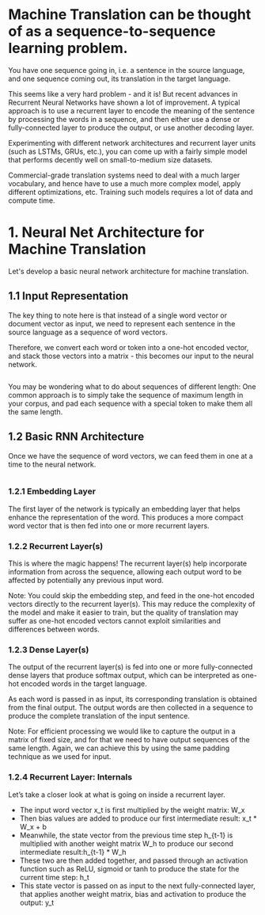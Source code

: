 # Machine Translation can be thought of as a sequence-to-sequence learning problem.

[](https://github.com/davidkorea/NLP_201811/blob/master/Neural_Machine_Translation_seq2seq/README/nlp-m1-l4-machine-translation.002.png)

You have one sequence going in, i.e. a sentence in the source language,
and one sequence coming out, its translation in the target language.

This seems like a very hard problem - and it is! But recent advances in Recurrent Neural Networks have shown a lot of improvement. A typical approach is to use a recurrent layer to encode the meaning of the sentence by processing the words in a sequence, and then either use a dense or fully-connected layer to produce the output, or use another decoding layer.

Experimenting with different network architectures and recurrent layer units (such as LSTMs, GRUs, etc.), you can come up with a fairly simple model that performs decently well on small-to-medium size datasets.

Commercial-grade translation systems need to deal with a much larger vocabulary, and hence have to use a much more complex model, apply different optimizations, etc. Training such models requires a lot of data and compute time.

# 1. Neural Net Architecture for Machine Translation

Let's develop a basic neural network architecture for machine translation.

## 1.1 Input Representation

The key thing to note here is that instead of a single word vector or document vector as input, we need to represent each sentence in the source language as a sequence of word vectors.

Therefore, we convert each word or token into a one-hot encoded vector, and stack those vectors into a matrix - this becomes our input to the neural network.

![]()

You may be wondering what to do about sequences of different length: One common approach is to simply take the sequence of maximum length in your corpus, and pad each sequence with a special token to make them all the same length.

## 1.2 Basic RNN Architecture

Once we have the sequence of word vectors, we can feed them in one at a time to the neural network.

![]()

### 1.2.1 Embedding Layer
The first layer of the network is typically an embedding layer that helps enhance the representation of the word. This produces a more compact word vector that is then fed into one or more recurrent layers.

### 1.2.2 Recurrent Layer(s)
This is where the magic happens! The recurrent layer(s) help incorporate information from across the sequence, allowing each output word to be affected by potentially any previous input word.

Note: You could skip the embedding step, and feed in the one-hot encoded vectors directly to the recurrent layer(s). This may reduce the complexity of the model and make it easier to train, but the quality of translation may suffer as one-hot encoded vectors cannot exploit similarities and differences between words.

### 1.2.3 Dense Layer(s)
The output of the recurrent layer(s) is fed into one or more fully-connected dense layers that produce softmax output, which can be interpreted as one-hot encoded words in the target language.

As each word is passed in as input, its corresponding translation is obtained from the final output. The output words are then collected in a sequence to produce the complete translation of the input sentence.

Note: For efficient processing we would like to capture the output in a matrix of fixed size, and for that we need to have output sequences of the same length. Again, we can achieve this by using the same padding technique as we used for input.

### 1.2.4 Recurrent Layer: Internals
Let’s take a closer look at what is going on inside a recurrent layer.

- The input word vector x_t is first multiplied by the weight matrix: W_x
- Then bias values are added to produce our first intermediate result: x_t * W_x + b
- Meanwhile, the state vector from the previous time step h_{t-1} is multiplied with another weight matrix W_h to produce our second intermediate result:h_{t-1} * W_h
- These two are then added together, and passed through an activation function such as ReLU, sigmoid or tanh to produce the state for the current time step: h_t
- This state vector is passed on as input to the next fully-connected layer, that applies another weight matrix, bias and activation to produce the output: y_t
